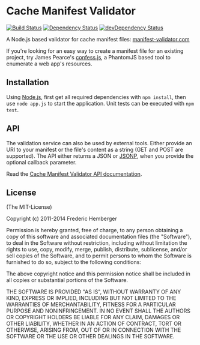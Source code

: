 # Cache Manifest Validator
[![Build Status](https://travis-ci.org/fhemberger/manifest-validator.png?branch=express)](https://travis-ci.org/fhemberger/manifest-validator) [![Dependency Status](https://david-dm.org/fhemberger/manifest-validator.png)](https://david-dm.org/fhemberger/manifest-validator) [![devDependency Status](https://david-dm.org/fhemberger/manifest-validator/dev-status.png)](https://david-dm.org/fhemberger/manifest-validator#info=devDependencies)

A Node.js based validator for cache manifest files: [manifest-validator.com](http://manifest-validator.com)

If you're looking for an easy way to create a manifest file for an existing project, try James Pearce's
[confess.js](https://github.com/jamesgpearce/confess), a PhantomJS based tool to enumerate a web app's resources.


## Installation

Using [Node.js](http://nodejs.org/), first get all required dependencies with `npm install`, then use `node app.js` to start the application. Unit tests can be executed with `npm test`.


## API

The validation service can also be used by external tools. Either provide an URI to your manifest or the file's content as a string (GET and POST are supported). The API either returns a JSON or [JSONP](http://en.wikipedia.org/wiki/JSON#JSONP), when you provide the optional callback parameter.

Read the [Cache Manifest Validator API documentation](https://github.com/fhemberger/manifest-validator/wiki/API-Documentation).


## License

(The MIT-License)

Copyright (c) 2011-2014 Frederic Hemberger

Permission is hereby granted, free of charge, to any person obtaining a copy
of this software and associated documentation files (the "Software"), to deal
in the Software without restriction, including without limitation the rights
to use, copy, modify, merge, publish, distribute, sublicense, and/or sell
copies of the Software, and to permit persons to whom the Software is
furnished to do so, subject to the following conditions:

The above copyright notice and this permission notice shall be included in
all copies or substantial portions of the Software.

THE SOFTWARE IS PROVIDED "AS IS", WITHOUT WARRANTY OF ANY KIND, EXPRESS OR
IMPLIED, INCLUDING BUT NOT LIMITED TO THE WARRANTIES OF MERCHANTABILITY,
FITNESS FOR A PARTICULAR PURPOSE AND NONINFRINGEMENT. IN NO EVENT SHALL THE
AUTHORS OR COPYRIGHT HOLDERS BE LIABLE FOR ANY CLAIM, DAMAGES OR OTHER
LIABILITY, WHETHER IN AN ACTION OF CONTRACT, TORT OR OTHERWISE, ARISING FROM,
OUT OF OR IN CONNECTION WITH THE SOFTWARE OR THE USE OR OTHER DEALINGS IN
THE SOFTWARE.
